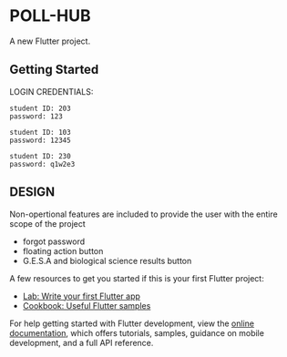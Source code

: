 # POLL-HUB

A new Flutter project.

## Getting Started
LOGIN CREDENTIALS: 
    
    student ID: 203
    password: 123
    
    student ID: 103
    password: 12345
 
    student ID: 230
    password: q1w2e3
    
    
## DESIGN    
Non-opertional features are included to provide the user with the entire scope of the project
  - forgot password
  - floating action button
  - G.E.S.A and biological science results button
  
A few resources to get you started if this is your first Flutter project:

- [Lab: Write your first Flutter app](https://docs.flutter.dev/get-started/codelab)
- [Cookbook: Useful Flutter samples](https://docs.flutter.dev/cookbook)

For help getting started with Flutter development, view the
[online documentation](https://docs.flutter.dev/), which offers tutorials,
samples, guidance on mobile development, and a full API reference.

